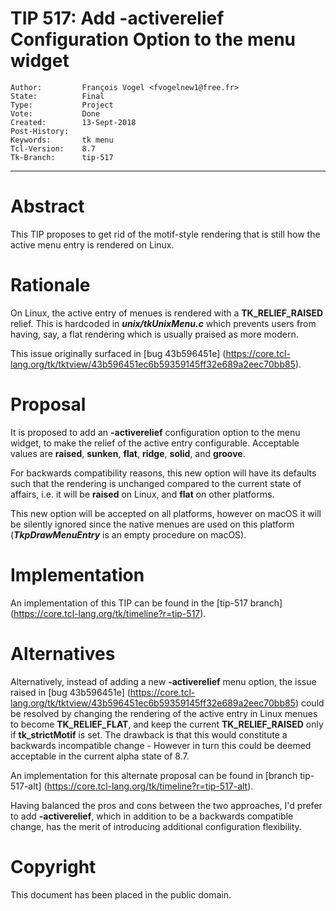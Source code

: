 # TIP 517: Add -activerelief Configuration Option to the menu widget
	Author:         François Vogel <fvogelnew1@free.fr>
	State:          Final
	Type:           Project
	Vote:           Done
	Created:        13-Sept-2018
	Post-History:
	Keywords:       tk menu
	Tcl-Version:    8.7
	Tk-Branch:      tip-517
-----

# Abstract

This TIP proposes to get rid of the motif-style rendering that is still how the active menu entry is rendered on Linux.

# Rationale

On Linux, the active entry of menues is rendered with a **TK\_RELIEF\_RAISED** relief. This is hardcoded in ***unix/tkUnixMenu.c*** which prevents users from having, say, a flat rendering which is usually praised as more modern.

This issue originally surfaced in [bug 43b596451e] (https://core.tcl-lang.org/tk/tktview/43b596451ec6b59359145ff32e689a2eec70bb85).

# Proposal

It is proposed to add an **-activerelief** configuration option to the menu widget, to make the relief of the active entry configurable. Acceptable values are **raised**, **sunken**, **flat**, **ridge**, **solid**, and **groove**. 

For backwards compatibility reasons, this new option will have its defaults such that the rendering is unchanged compared to the current state of affairs, i.e. it will be **raised** on Linux, and **flat** on other platforms.

This new option will be accepted on all platforms, however on macOS it will be silently ignored since the native menues are used on this platform (***TkpDrawMenuEntry*** is an empty procedure on macOS).

# Implementation

An implementation of this TIP can be found in the [tip-517 branch]
(https://core.tcl-lang.org/tk/timeline?r=tip-517).

# Alternatives

Alternatively, instead of adding a new **-activerelief** menu option, the issue raised in [bug 43b596451e] (https://core.tcl-lang.org/tk/tktview/43b596451ec6b59359145ff32e689a2eec70bb85) could be resolved by changing the rendering of the active entry in Linux menues to become **TK\_RELIEF\_FLAT**, and keep the current **TK\_RELIEF\_RAISED** only if **tk\_strictMotif** is set. The drawback is that this would constitute a backwards incompatible change - However in turn this could be deemed acceptable in the current alpha state of 8.7.

An implementation for this alternate proposal can be found in [branch tip-517-alt] (https://core.tcl-lang.org/tk/timeline?r=tip-517-alt).

Having balanced the pros and cons between the two approaches, I'd prefer to add **-activerelief**, which in addition to be a backwards compatible change, has the merit of introducing additional configuration flexibility.

# Copyright

This document has been placed in the public domain.

